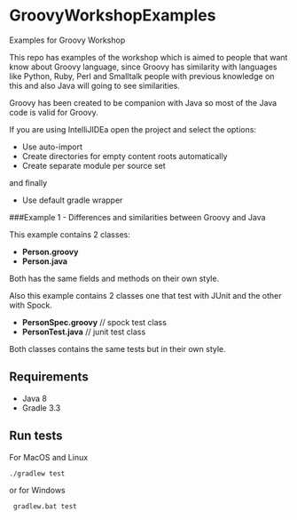 # GroovyWorkshopExamples
Examples for Groovy Workshop

This repo has examples of the workshop which is aimed to people that want know about Groovy language,
since Groovy has similarity with languages like Python, Ruby, Perl and Smalltalk
people with previous knowledge on this and also Java will going to see similarities.

Groovy has been created to be companion with Java so most of the Java code is valid for Groovy.

If you are using IntelliJIDEa open the project and select the options:

- Use auto-import
- Create directories for empty content roots automatically
- Create separate module per source set

and finally

- Use default gradle wrapper

###Example 1 - Differences and similarities between Groovy and Java

This example contains 2 classes:

- **Person.groovy**
- **Person.java**

Both has the same fields and methods on their own style.          

Also this example contains 2 classes one that test with JUnit and the other with Spock.
  
- **PersonSpec.groovy** // spock test class
- **PersonTest.java**   // junit test class

Both classes contains the same tests but in their own style.


## Requirements

- Java 8
- Gradle 3.3

## Run tests

For MacOS and Linux

`` ./gradlew test ``  

or for Windows

`` gradlew.bat test``
